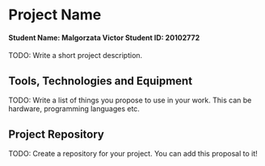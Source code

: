 # Project Name
#### Student Name: Malgorzata Victor   Student ID: 20102772

TODO: Write a short project description.

## Tools, Technologies and Equipment

TODO: Write a list of things you propose to use in your work. This can be hardware, programming languages etc.

## Project Repository
TODO: Create a repository for your project. You can add this proposal to it!


